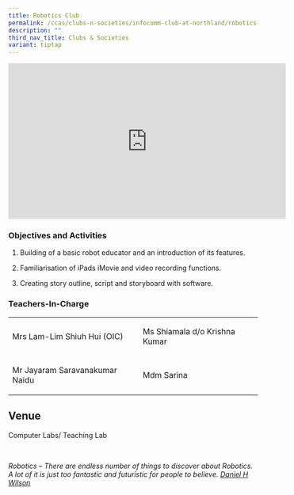 ```yaml
---
title: Robotics Club
permalink: /ccas/clubs-n-societies/infocomm-club-at-northland/robotics-club/
description: ""
third_nav_title: Clubs & Societies
variant: tiptap
---
```

<div class="iframe-wrapper">
<iframe height="315" width="560" allowfullscreen="true" frameborder="0" src="https://www.youtube.com/embed/X-GF20hkGMM?si=jp_3gRjHNPG0V111"></iframe>
</div>
<h3>Objectives and Activities</h3>
<ol data-tight="true" class="tight">
<li>
<p>Building of a basic robot educator and an introduction of its features.</p>
</li>
<li>
<p>Familiarisation of iPads iMovie and video recording functions.</p>
</li>
<li>
<p>Creating story outline, script and storyboard with software.</p>
</li>
</ol>
<h3>Teachers-In-Charge</h3>
<table style="minWidth: 50px">
<colgroup>
<col>
<col>
</colgroup>
<tbody>
<tr>
<td rowspan="1" colspan="1">
<p>Mrs Lam-Lim Shiuh Hui (OIC)</p>
</td>
<td rowspan="1" colspan="1">
<p>Ms Shiamala d/o Krishna Kumar</p>
</td>
</tr>
<tr>
<td rowspan="1" colspan="1">
<p>Mr Jayaram Saravanakumar Naidu</p>
</td>
<td rowspan="1" colspan="1">
<p>Mdm Sarina</p>
</td>
</tr>
</tbody>
</table>
<h2>Venue</h2>
<p>Computer Labs/ Teaching Lab</p>
<p>
<br>
</p>
<p><em>Robotics – There are endless number of things to discover about Robotics. A lot of it is just too fantastic and futuristic for people to believe. <u>Daniel H Wilson</u></em>
</p>
<p></p>